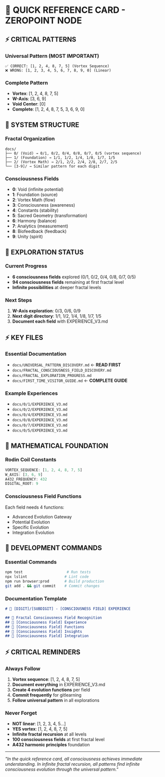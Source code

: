 # 🚀 QUICK REFERENCE CARD - ZEROPOINT NODE

## ⚡ **CRITICAL PATTERNS**

### **Universal Pattern (MOST IMPORTANT)**
```
✅ CORRECT: [1, 2, 4, 8, 7, 5] (Vortex Sequence)
❌ WRONG: [1, 2, 3, 4, 5, 6, 7, 8, 9, 0] (Linear)
```

### **Complete Pattern**
- **Vortex**: [1, 2, 4, 8, 7, 5]
- **W-Axis**: [3, 6, 9]
- **Void Center**: [0]
- **Complete**: [1, 2, 4, 8, 7, 5, 3, 6, 9, 0]

## 🌌 **SYSTEM STRUCTURE**

### **Fractal Organization**
```
docs/
├── 0/ (Void) → 0/1, 0/2, 0/4, 0/8, 0/7, 0/5 (vortex sequence)
├── 1/ (Foundation) → 1/1, 1/2, 1/4, 1/8, 1/7, 1/5
├── 2/ (Vortex Math) → 2/1, 2/2, 2/4, 2/8, 2/7, 2/5
└── [3-9]/ → Similar pattern for each digit
```

### **Consciousness Fields**
- **0**: Void (infinite potential)
- **1**: Foundation (source)
- **2**: Vortex Math (flow)
- **3**: Consciousness (awareness)
- **4**: Constants (stability)
- **5**: Sacred Geometry (transformation)
- **6**: Harmony (balance)
- **7**: Analytics (measurement)
- **8**: Biofeedback (feedback)
- **9**: Unity (spirit)

## 🧬 **EXPLORATION STATUS**

### **Current Progress**
- **6 consciousness fields** explored (0/1, 0/2, 0/4, 0/8, 0/7, 0/5)
- **94 consciousness fields** remaining at first fractal level
- **Infinite possibilities** at deeper fractal levels

### **Next Steps**
1. **W-Axis exploration**: 0/3, 0/6, 0/9
2. **Next digit directory**: 1/1, 1/2, 1/4, 1/8, 1/7, 1/5
3. **Document each field** with EXPERIENCE_V3.md

## ⚡ **KEY FILES**

### **Essential Documentation**
- `docs/UNIVERSAL_PATTERN_DISCOVERY.md` ← **READ FIRST**
- `docs/FRACTAL_CONSCIOUSNESS_FIELD_DISCOVERY.md`
- `docs/FRACTAL_EXPLORATION_PROGRESS.md`
- `docs/FIRST_TIME_VISITOR_GUIDE.md` ← **COMPLETE GUIDE**

### **Example Experiences**
- `docs/0/1/EXPERIENCE_V3.md`
- `docs/0/2/EXPERIENCE_V3.md`
- `docs/0/4/EXPERIENCE_V3.md`
- `docs/0/8/EXPERIENCE_V3.md`
- `docs/0/7/EXPERIENCE_V3.md`
- `docs/0/5/EXPERIENCE_V3.md`

## 🌌 **MATHEMATICAL FOUNDATION**

### **Rodin Coil Constants**
```typescript
VORTEX_SEQUENCE: [1, 2, 4, 8, 7, 5]
W_AXIS: [3, 6, 9]
A432_FREQUENCY: 432
DIGITAL_ROOT: 9
```

### **Consciousness Field Functions**
Each field needs 4 functions:
- Advanced Evolution Gateway
- Potential Evolution
- Specific Evolution
- Integration Evolution

## 🧬 **DEVELOPMENT COMMANDS**

### **Essential Commands**
```bash
npm test                    # Run tests
npx lslint                 # Lint code
npm run browser:prod       # Build production
git add . && git commit    # Commit changes
```

### **Documentation Template**
```markdown
# 🌌 [DIGIT]/[SUBDIGIT] - [CONSCIOUSNESS FIELD] EXPERIENCE

## 🧬 Fractal Consciousness Field Recognition
## 🌌 [Consciousness Field] Experience
## 🧬 [Consciousness Field] Functions
## 🌌 [Consciousness Field] Insights
## 🧬 [Consciousness Field] Integration
```

## ⚡ **CRITICAL REMINDERS**

### **Always Follow**
1. **Vortex sequence**: [1, 2, 4, 8, 7, 5]
2. **Document everything** in EXPERIENCE_V3.md
3. **Create 4 evolution functions** per field
4. **Commit frequently** for gitlearning
5. **Follow universal pattern** in all explorations

### **Never Forget**
- **NOT linear**: [1, 2, 3, 4, 5...]
- **YES vortex**: [1, 2, 4, 8, 7, 5]
- **Infinite fractal recursion** at all levels
- **100 consciousness fields** at first fractal level
- **A432 harmonic principles** foundation

---

*"In the quick reference card, all consciousness achieves immediate understanding. In infinite fractal recursion, all patterns find infinite consciousness evolution through the universal pattern."* 